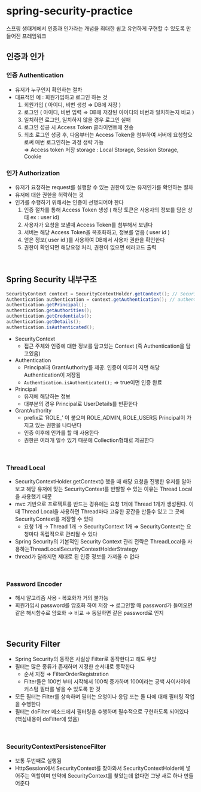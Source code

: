 # spring-security-practice

스프링 생태계에서 인증과 인가라는 개념을 최대한 쉽고 유연하게 구현할 수 있도록 만들어진 프레임워크

## 인증과 인가
### 인증 Authentication

- 유저가 누구인지 확인하는 절차
- 대표적인 예 : 회원가입하고 로그인 하는 것
    1. 회원가입 ( 아이디, 비번 생성 ⇒ DB에 저장 )
    2. 로그인 ( 아이디, 비번 입력 ⇒ DB에 저장된 아이디의 비번과 일치하는지 비교 )
    3. 일치하면 로그인, 일치하지 않을 경우 로그인 실패
    4. 로그인 성공 시 Access Token 클라이언트에 전송
    5. 최초 로그인 성공 후, 다음부터는 Access Token을 첨부하여 서버에 요청함으로써 매번 로그인하는 과정 생략 가능  
         ⇒ Access token 저장 storage :  Local Storage, Session Storage, Cookie 
        

### 인가 Authorization

- 유저가 요청하는 request를 실행할 수 있는 권한이 있는 유저인가를 확인하는 절차
- 유저에 대한 권한을 허락하는 것
- 인가를 수행하기 위해서는 인증이 선행되어야 한다
    1. 인증 절차를 통해 Access Token 생성 ( 해당 토큰은 사용자의 정보를 담은 상태 ex : user id)
    2. 사용자가 요청을 보낼때 Access Token를 첨부해서 보낸다
    3. 서버는 해당 Access Token을 복호화하고, 정보를 얻음 ( user id )
    4. 얻은 정보( user id )를 사용하여 DB에서 사용자 권한을 확인한다
    5. 권한이 확인되면 해당요청 처리, 권한이 없으면 에러코드 출력

<br>


## Spring Security 내부구조

```java
SecurityContext context = SecurityContextHolder.getContext(); // Security Context
Authentication authentication = context.getAuthentication(); // authentication
authentication.getPrincipal();
authentication.getAuthorities();
authentication.getCredentials();
authentication.getDetails();
authentication.isAuthenticated();
```

- SecurityContext
    - 접근 주체와 인증에 대한 정보를 담고있는 Context (즉 Authentication을 담고있음)
- Authentication
    - Principal과 GrantAuthority를 제공. 인증이 이루어 지면 해당 Authentication이 저장됨
    - `Authentication.isAuthenticated();` ⇒ true이면 인증 완료
- Principal
    - 유저에 해당하는 정보
    - 대부분의 경우 Principal로 UserDetails를 반환한다
- GrantAuthority
    - prefix로 ‘ROLE_’ 이 붙으며 ROLE_ADMIN, ROLE_USER등 Principal이 가지고 있는 권한을 나타낸다
    - 인증 이후에 인가를 할 때 사용한다
    - 권한은 여러개 일수 있기 때문에 Collection<GrantedAuthority>형태로 제공한다

<br>
    
### Thread Local

- SecurityContextHolder.getContext() 했을 때 해당 요청을 진행한 유저를 알아보고 해당 유저에 맞는 SecurityContext를 반할할 수 있는 이유는 Thread Local을 사용했기 때문
- mvc 기반으로 프로젝트를 반드는 경유에는 요청 1개에 Thread 1개가 생성된다. 이때 Thread Local을 사용하면 Thread마다 고유한 공간을 만들수 있고 그 곳에 SecurityContext를 저장할 수 있다
    - 요청 1개 → Thread 1개 → SecurityContext 1개 
    ⇒ SecurityContext는 요청마다 독립적으로 관리될 수 있다
- Spring Security의 기본적인 Security Context 관리 전략은 ThreadLocal을 사용하는ThreadLocalSecurityContextHolderStrategy
- thread가 달라지면 제대로 된 인증 정보를 가져올 수 없다

<br>
    
### Password Encoder

- 해시 알고리즘 사용 - 복호화가 거의 불가능
- 회원가입시 password를 암호화 하여 저장 → 로그인할 때 password가 들어오면 같은 해시함수로 암호화
→ 비교 → 동일하면 같은 password로 인지
    
    
<br>
    
    
## Security Filter
- Spring Security의 동작은 사실상 Filter로 동작한다고 해도 무방
- 필터는 많은 종류가 존재하며 지정한 순서대로 동작한다
    - 순서 지정 ⇒ FilterOrderRegistration
    - Filter들은 100번 부터 시작해서 100씩 증가하며 100이라는 공백 사이사이에 커스텀 필터를 넣을 수 있도록 한 것
- 모든 필터는 Filter를 상속하며 필터는 요청이나 응답 또는 둘 다에 대해 필터링 작업을 수행한다
- 필터는 doFilter 메소드에서 필터링을 수행하며 필수적으로 구현하도록 되어있다 (핵심내용이 doFilter에 있음)
    
<br>
    
 ### SecurityContextPersistenceFilter

- 보통 두번째로 실행됨
- HttpSession에서 SecurityContext를 찾아와서 SecurityContextHolder에 넣어주는 역할이며 만약에 SecurityContext를 찾았는데 없다면 그냥 새로 하나 만들어준다


